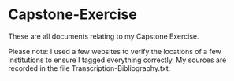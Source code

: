 # Capstone-Exercise

These are all documents relating to my Capstone Exercise.

Please note: I used a few websites to verify the locations of a few institutions to ensure I tagged everything correctly. My sources are recorded in the file Transcription-Bibliography.txt.
